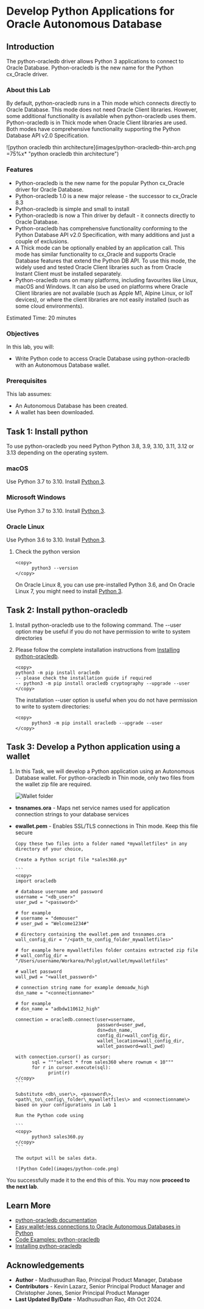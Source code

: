 # Develop Python Applications for Oracle Autonomous Database

## Introduction

The python-oracledb driver allows Python 3 applications to connect to Oracle Database. Python-oracledb is the new name for the Python cx_Oracle driver.

### About this Lab

By default, python-oracledb runs in a Thin mode which connects directly to Oracle Database. This mode does not need Oracle Client libraries. However, some additional functionality is available when python-oracledb uses them. Python-oracledb is in Thick mode when Oracle Client libraries are used. Both modes have comprehensive functionality supporting the Python Database API v2.0 Specification.

![python oracledb thin architecture](images/python-oracledb-thin-arch.png =75%x*  "python oracledb thin architecture")
       
### Features

* Python-oracledb is the new name for the popular Python cx_Oracle driver for Oracle Database.
* Python-oracledb 1.0 is a new major release - the successor to cx_Oracle 8.3
* Python-oracledb is simple and small to install  
* Python-oracledb is now a Thin driver by default - it connects directly to Oracle Database. 
* Python-oracledb has comprehensive functionality conforming to the Python Database API v2.0 Specification, with many additions and just a couple of exclusions.
* A Thick mode can be optionally enabled by an application call. This mode has similar functionality to cx_Oracle and supports Oracle Database features that extend the Python DB API. To use this mode, the widely used and tested Oracle Client libraries such as from Oracle Instant Client must be installed separately.
* Python-oracledb runs on many platforms, including favourites like Linux, macOS and Windows. It can also be used on platforms where Oracle Client libraries are not available (such as Apple M1, Alpine Linux, or IoT devices), or where the client libraries are not easily installed (such as some cloud environments).

Estimated Time: 20 minutes

### Objectives

In this lab, you will:

* Write Python code to access Oracle Database using python-oracledb with an Autonomous Database wallet.
<!-- * Run Python code without an Autonomous Database wallet (wallet-less) using a One-way TLS connection string copied from Lab 1 -->
  
### Prerequisites

This lab assumes:

* An Autonomous Database has been created.
* A wallet has been downloaded. 
<!-- * One-way TLS connection has been configured. -->

## Task 1: Install python

To use python-oracledb you need Python Python 3.8, 3.9, 3.10, 3.11, 3.12 or 3.13 depending on the operating system. 

### macOS

Use Python 3.7 to 3.10. Install [Python 3](https://www.python.org/downloads/macos/).   

### Microsoft Windows 

Use Python 3.7 to 3.10. Install [Python 3](https://www.python.org/downloads/windows/).  

### Oracle Linux 

Use Python 3.6 to 3.10. Install [Python 3](https://yum.oracle.com/oracle-linux-python.html).  
 
1. Check the python version 

      ```
      <copy>
            python3 --version
      </copy>
      ```   

      On Oracle Linux 8, you can use pre-installed Python 3.6, and On Oracle Linux 7, you might need to install [Python 3](https://yum.oracle.com/oracle-linux-python.html).
 
## Task 2: Install python-oracledb

1. Install python-oracledb use to the following command. The --user option may be useful if you do not have permission to write to system directories
2. Please follow the complete installation instructions from [Installing python-oracledb](https://python-oracledb.readthedocs.io/en/latest/user_guide/installation.html).

      ```
      <copy> 
      python3 -m pip install oracledb
      -- please check the installation guide if required
      -- python3 -m pip install oracledb cryptography --upgrade --user
      </copy>
      ```   
      The installation --user option is useful when you do not have permission to write to system directories:
      ```
      <copy> 
            python3 -m pip install oracledb --upgrade --user
      </copy>
      ```  
  
## Task 3: Develop a Python application using a wallet

1. In this Task, we will develop a Python application using an Autonomous Database wallet. For python-oracledb in Thin mode, only two files from the wallet zip file are required.

      ![Wallet folder](images/wallet-folder.png)

* **tnsnames.ora** - Maps net service names used for application connection strings to your database services

* **ewallet.pem** - Enables SSL/TLS connections in Thin mode. Keep this file secure

      Copy these two files into a folder named *mywalletfiles* in any directory of your choice, 
  
      Create a Python script file *sales360.py* 

      ```
      <copy> 
      import oracledb   

      # database username and password 
      username = "<db_user>"
      user_pwd = "<password>"

      # for example
      # username = "demouser"
      # user_pwd = "Welcome1234#"
      
      # directory containing the ewallet.pem and tnsnames.ora  
      wall_config_dir = "/<path_to_config_folder_mywalletfiles>"

      # for example here mywalletfiles folder contains extracted zip file
      # wall_config_dir = "/Users/username/Workarea/Polyglot/wallet/mywalletfiles"

      # wallet password 
      wall_pwd = "<wallet_password>"
  
      # connection string name for example demoadw_high
      dsn_name = "<connectionname>"

      # for example
      # dsn_name = "adbdw110612_high"

      connection = oracledb.connect(user=username, 
                                    password=user_pwd,
                                    dsn=dsn_name,
                                    config_dir=wall_config_dir,
                                    wallet_location=wall_config_dir,
                                    wallet_password=wall_pwd)

      with connection.cursor() as cursor:
            sql = """select * from sales360 where rownum < 10"""
            for r in cursor.execute(sql):
                  print(r)
      </copy>
      ``` 

      Substitute <db\_user\>, <password\>, <path\_to\_config\_folder\_mywalletfiles\> and <connectionname\> based on your configurations in Lab 1 

      Run the Python code using

      ```
      <copy>
            python3 sales360.py 
      </copy>
      ``` 

      The output will be sales data.

      ![Python Code](images/python-code.png)
   
<!-- ## Task 4: Python Application Development with One-way TLS wallet-less connection 
 
1. To make a wallet-less connection with Autonomous Database, Task 5 (One-way TLS connection to Oracle Autonomous Database for wallet-less connections) in Lab 1 of this workshop has to be completed.

2. Create *customers360.py* to view data in the customers360 table.  
 

      ```
      <copy> 
      import oracledb 

      # database username and password  
      username = "<db_user>"
      user_pwd = "<password>"

      # connection string copied from Lab 1, Task 5. 
      tlsconnstr = """(description= (retry_count=20)(retry_delay=3)
      (address=(protocol=tcps)(port=1521)
      (host=adb.<region identifier>.oraclecloud.com))
      (connect_data=(service_name=<service_prefix>_<instance_name>_high.adb.oraclecloud.com))
      (security=(ssl_server_dn_match=yes)
      (ssl_server_cert_dn="CN=adwc.uscom-east-1.oraclecloud.com, OU=Oracle BMCS US, O=Oracle Corporation,
      L=Redwood City, ST=California, C=US")))"""

      connection = oracledb.connect(user=username, password=user_pwd, dsn=tlsconnstr)

      with connection.cursor() as cursor:
            sql = """select * from customers360 where rownum < 10"""
            for r in cursor.execute(sql):
                  print(r) 

      </copy>
      ``` 

      Substitute <db\_user\>, <password\>, <service\_name\>, <service\_prefix\>, <instance\_name\> based on your configurations in Lab 1 

3. Run the python code using

      ```
      <copy>
      python3 customers360.py 
      </copy>
      ``` 

      You will now be able to view customer data from customers360 table. -->
 
   You successfully made it to the end this of this. You may now  **proceed to the next lab**.

## Learn More
    
* [python-oracledb documentation](https://python-oracledb.readthedocs.io/en/latest/index.html)  
* [Easy wallet-less connections to Oracle Autonomous Databases in Python](https://blogs.oracle.com/opal/post/easy-way-to-connect-python-applications-to-oracle-autonomous-databases)
* [Code Examples: python-oracledb](https://github.com/oracle/python-oracledb) 
* [Installing python-oracledb](https://python-oracledb.readthedocs.io/en/latest/user_guide/installation.html)
  
## Acknowledgements

* **Author** - Madhusudhan Rao, Principal Product Manager, Database 
* **Contributors** - Kevin Lazarz, Senior Principal Product Manager and Christopher Jones, Senior Principal Product Manager
* **Last Updated By/Date** -  Madhusudhan Rao, 4th Oct 2024.

